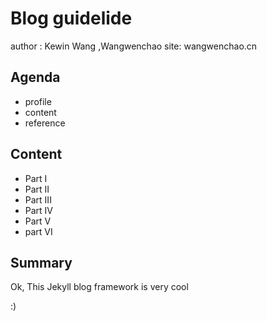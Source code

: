 # Blog guidelide
  author : Kewin Wang ,Wangwenchao
  site: wangwenchao.cn

## Agenda
  - profile
  - content
  - reference

## Content

  - Part I
  - Part II
  - Part III
  - Part IV
  - Part V 
  - part VI

## Summary
  Ok, This Jekyll blog framework is very cool
  
:)
